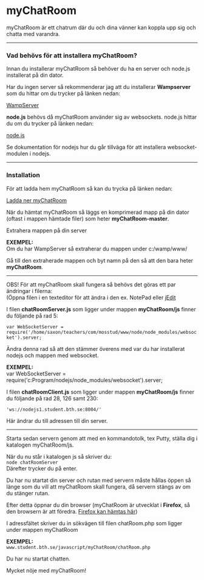 myChatRoom
==========

<p>myChatRoom är ett chatrum där du och dina vänner kan koppla upp sig och chatta med varandra. 

<hr />

<h3>Vad behövs för att installera myChatRoom?</h2>

<p>Innan du installerar myChatRoom så behöver du ha en server och node.js installerat på din dator.</p>

Har du ingen server så rekommenderar jag att du installerar <b>Wampserver</b> som du hittar om du trycker på länken nedan:</p>
<a href="http://www.wampserver.com/en/">WampServer</a>

<p><b>node.js</b> behövs då myChatRoom använder sig av websockets. node.js hittar du om du trycker på länken nedan: </p>
<a href="http://www.nodejs.org/">node.js</a>
<p>Se dokumentation för nodejs hur du går tillväga för att installera websocket-modulen i nodejs.</p>

<hr />

<h3>Installation</h2>

<p>För att ladda hem myChatRoom så kan du trycka på länken nedan: </p>
<a href="http://www.github.com/anactazia/myChatRoom/archive/master.zip">Ladda ner myChatRoom</a>

<p>När du hämtat myChatRoom så läggs en komprimerad mapp på din dator (oftast i mappen hämtade filer) 
som heter <b>myChatRoom-master</b>.</p>

<p>Extrahera mappen på din server </p>


<p><b>EXEMPEL:</b><br />
Om du har WampServer så extraherar du mappen under c:/wamp/www/</p>


<p>Gå till den extraherade mappen och byt namn på den så att den bara heter <b>myChatRoom</b>.</p>

<hr />

<p>OBS! För att myChatRoom skall fungera så behövs det göras ett par ändringar i filerna:<br />
(Öppna filen i en texteditor för att ändra i den ex. NotePad eller <a href="http://www.jedit.org/">jEdit</a></p>

<p>I filen <b>chatRoomServer.js</b> som ligger under mappen <b>myChatRoom/js</b> finner du följande på rad 5:<p>
<code>var WebSocketServer = require('/home/saxon/teachers/com/mosstud/www/node/node_modules/websocket').server;</code>
<p>Ändra denna rad så att den stämmer överens med var du har installerat nodejs och mappen med websocket.</p>

<p><b>EXEMPEL:</b><br />
var WebSocketServer = require('c:Program/nodejs/node_modules/websocket').server;</p>

<p>I filen <b>chatRoomClient.js</b> som ligger under mappen <b>myChatRoom/js</b> finner du följande på rad 28, 126 samt 230:<p>
<code>'ws://nodejs1.student.bth.se:8004/'</code><br />
<p>Här ändrar du till adressen till din server.</p>

<hr />

<p>Starta sedan servern genom att med en kommandotolk, tex Putty, ställa dig i katalogen myChatRoom/js.</p> 

<p>När du nu står i katalogen js så skriver du: <br />
<code>node chatRoomServer<br /></code>
Därefter trycker du på enter.</p>

Du har nu startat din server och rutan med servern måste hållas öppen så länge som du vill att myChatRoom skall fungera, 
då servern stängs av om du stänger rutan.</p>

<p>Efter detta öppnar du din browser (myChatRoom är utvecklat i <b>Firefox</b>, så den browsern är att föredra. 
<a href="http://www.mozilla.org/en-US/">Firefox kan hämtas här</a>)</p>

<p>I adressfältet skriver du in sökvägen till filen chatRoom.php som ligger under mappen myChatRoom <br />

<p><b>EXEMPEL:</b><br />
<code>www.student.bth.se/javascript/myChatRoom/chatRoom.php</code></p>

<p>Du har nu startat chatten.</p>

<p><i<b>Mycket nöje med myChatRoom!</b></p>
</div>
